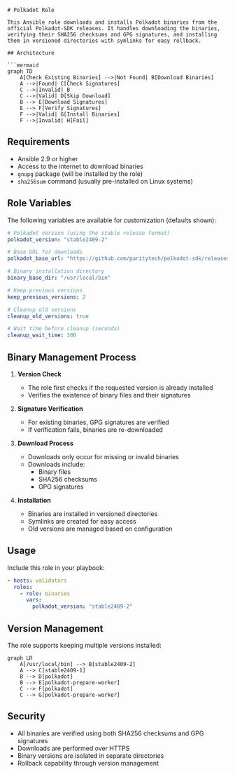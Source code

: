 
```
# Polkadot Role

This Ansible role downloads and installs Polkadot binaries from the official Polkadot-SDK releases. It handles downloading the binaries, verifying their SHA256 checksums and GPG signatures, and installing them in versioned directories with symlinks for easy rollback.

## Architecture

```mermaid
graph TD
    A[Check Existing Binaries] -->|Not Found| B[Download Binaries]
    A -->|Found| C[Check Signatures]
    C -->|Invalid| B
    C -->|Valid| D[Skip Download]
    B --> E[Download Signatures]
    E --> F[Verify Signatures]
    F -->|Valid| G[Install Binaries]
    F -->|Invalid| H[Fail]
```

## Requirements

- Ansible 2.9 or higher
- Access to the internet to download binaries
- `gnupg` package (will be installed by the role)
- `sha256sum` command (usually pre-installed on Linux systems)

## Role Variables

The following variables are available for customization (defaults shown):

```yaml
# Polkadot version (using the stable release format)
polkadot_version: "stable2409-2"

# Base URL for downloads
polkadot_base_url: "https://github.com/paritytech/polkadot-sdk/releases/download"

# Binary installation directory
binary_base_dir: "/usr/local/bin"

# Keep previous versions
keep_previous_versions: 2

# Cleanup old versions
cleanup_old_versions: true

# Wait time before cleanup (seconds)
cleanup_wait_time: 300
```

## Binary Management Process

1. **Version Check**

   - The role first checks if the requested version is already installed
   - Verifies the existence of binary files and their signatures
2. **Signature Verification**

   - For existing binaries, GPG signatures are verified
   - If verification fails, binaries are re-downloaded
3. **Download Process**

   - Downloads only occur for missing or invalid binaries
   - Downloads include:
     * Binary files
     * SHA256 checksums
     * GPG signatures
4. **Installation**

   - Binaries are installed in versioned directories
   - Symlinks are created for easy access
   - Old versions are managed based on configuration

## Usage

Include this role in your playbook:

```yaml
- hosts: validators
  roles:
    - role: binaries
      vars:
        polkadot_version: "stable2409-2"
```

## Version Management

The role supports keeping multiple versions installed:

```mermaid
graph LR
    A[/usr/local/bin] --> B[stable2409-2]
    A --> C[stable2409-1]
    B --> D[polkadot]
    B --> E[polkadot-prepare-worker]
    C --> F[polkadot]
    C --> G[polkadot-prepare-worker]
```

## Security

- All binaries are verified using both SHA256 checksums and GPG signatures
- Downloads are performed over HTTPS
- Binary versions are isolated in separate directories
- Rollback capability through version management

```

```

